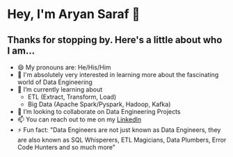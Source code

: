 # Hey, I'm Aryan Saraf 👋

## Thanks for stopping by. Here's a little about who I am...
  - 😄 My pronouns are: He/His/Him
  - 👀 I'm absolutely very interested in learning more about the fascinating world of Data Engineering
  - 🌱 I’m currently learning about
     - ETL (Extract, Transform, Load)
     - Big Data (Apache Spark/Pyspark, Hadoop, Kafka)
  - 💞️ I’m looking to collaborate on Data Engineering Projects
  - 📫 You can reach out to me on my [LinkedIn](https://www.linkedin.com/in/aryan-saraf-24627a296/)
  - ⚡ Fun fact: "Data Engineers are not just known as Data Engineers, they are also known as SQL Whisperers, ETL Magicians, Data Plumbers, Error Code Hunters and so much more"
